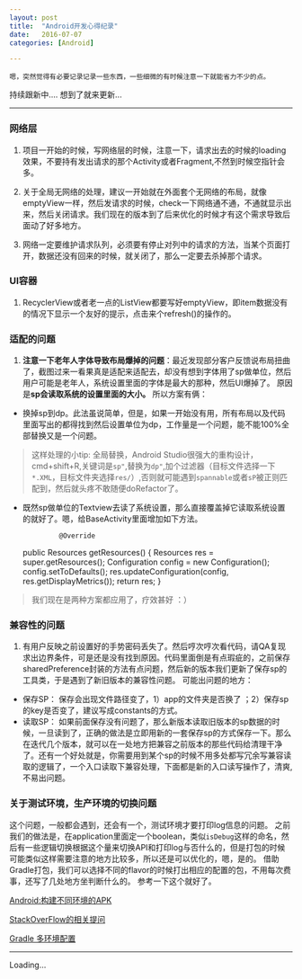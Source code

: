 ```yaml
---
layout: post
title:  "Android开发心得纪录"
date:   2016-07-07
categories: [Android]

---
```



	嗯，突然觉得有必要记录记录一些东西，一些细微的有时候注意一下就能省力不少的点。


持续跟新中....
想到了就来更新...

--------

### 网络层

1. 项目一开始的时候，写网络层的时候，注意一下，请求出去的时候的loading效果，不要持有发出请求的那个Activity或者Fragment,不然到时候空指针会多。

2. 关于全局无网络的处理，建议一开始就在外面套个无网络的布局，就像emptyView一样，然后发请求的时候，check一下网络通不通，不通就显示出来，然后关闭请求。我们现在的版本到了后来优化的时候才有这个需求导致后面动了好多地方。

3. 网络一定要维护请求队列，必须要有停止对列中的请求的方法，当某个页面打开，数据还没有回来的时候，就关闭了，那么一定要去杀掉那个请求。


### UI容器
1. RecyclerView或者老一点的ListView都要写好emptyView，即item数据没有的情况下显示一个友好的提示，点击来个refresh()的操作的。



### 适配的问题



1. **注意一下老年人字体导致布局爆掉的问题**：最近发现部分客户反馈说布局扭曲了，截图过来一看果真是适配来适配去，却没有想到字体用了sp做单位，然后用户可能是老年人，系统设置里面的字体是最大的那种，然后UI爆掉了。
原因是**sp会读取系统的设置里面的大小。**
所以方案有俩：

 - 换掉sp到dp。此法虽说简单，但是，如果一开始没有用，所有布局以及代码里面写出的都得找到然后设置单位为dp，工作量是一个问题，能不能100%全部替换又是一个问题。

> 这样处理的小tip: 全局替换，Android Studio很强大的重构设计，cmd+shift+R,关键词是`sp"`,替换为`dp"`,加个过滤器（目标文件选择一下`*.XML`，目标文件夹选择`res/`）,否则就可能遇到`spannable`或者`sP`被正则匹配到，然后就头疼不敢随便doRefactor了。

 - 既然sp做单位的Textview去读了系统设置，那么直接覆盖掉它读取系统设置的就好了。嗯，给BaseActivity里面增加如下方法。
    

				@Override
    public Resources getResources() {
        Resources res = super.getResources();
        Configuration config = new Configuration();
        config.setToDefaults();
        res.updateConfiguration(config, res.getDisplayMetrics());
        return res;
    }


> 我们现在是两种方案都应用了，疗效甚好 ：）



### 兼容性的问题

1. 有用户反映之前设置好的手势密码丢失了。然后哼次哼次看代码，请QA复现求出边界条件，可是还是没有找到原因。代码里面倒是有点瑕疵的，之前保存sharedPreference封装的方法有点问题，然后新的版本我们更新了保存sp的工具类，于是遇到了新旧版本的兼容性问题。
可能出问题的地方：

- 保存SP： 保存会出现文件路径变了，1）app的文件夹是否换了 ；2）保存sp的key是否变了，建议写成constants的方式。
- 读取SP： 如果前面保存没有问题了，那么新版本读取旧版本的sp数据的时候，一旦读到了，正确的做法是立即用新的一套保存sp的方式保存一下。那么在迭代几个版本，就可以在一处地方把兼容之前版本的那些代码给清理干净了。还有一个好处就是，你需要用到某个sp的时候不用多处都写冗余写兼容读取的逻辑了，一个入口读取下兼容处理，下面都是新的入口读写操作了，清爽,不易出问题。


### 关于测试环境，生产环境的切换问题

这个问题，一般都会遇到，还会有一个，测试环境才要打印log信息的问题。
之前我们的做法是，在application里面定一个boolean，类似`isDebug`这样的命名，然后有一些逻辑切换根据这个量来切换API和打印log与否什么的，但是打包的时候可能类似这样需要注意的地方比较多，所以还是可以优化的，嗯，是的。
借助Gradle打包，我们可以选择不同的flavor的时候打出相应的配置的包，不用每次费事，还写了几处地方坐判断什么的。
参考一下这个就好了。

[Android:构建不同环境的APK](https://segmentfault.com/a/1190000004904068)

[StackOverFlow的相关提问](http://stackoverflow.com/questions/22506290/buildconfigfield-depending-on-flavor-buildtype)

[Gradle 多环境配置](http://blog.csdn.net/kasogg/article/details/50585257)



---------
Loading...


 



